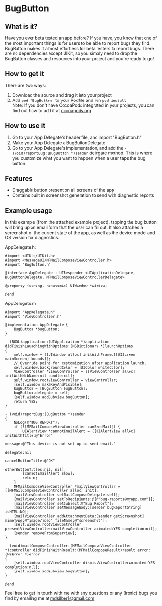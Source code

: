 BugButton
=========

What is it?
---------
Have you ever beta tested an app before? If you have, you know that one of the most important things is for users to be able to report bugs they find. BugButton makes it almost effortless for beta testers to report bugs. There are no dependencies except UIKit, so you simply need to drop the BugButton classes and resources into your project and you're ready to go!

How to get it
--------
There are two ways:  
1.  Download the source and drag it into your project  
2.  Add `pod 'BugButton'` to your Podfile and run `pod install`  
    Note: If you don't have CocoaPods integrated in your projects, you can find out how to add it at [cocoapods.org](http://cocoapods.org/ "CocoaPods")

How to use it
--------
1.  Go to your App Delegate's header file, and import "BugButton.h"
2.  Make your App Delegate a BugButtonDelegate
3.  Go to your App Delegate's implementation, and add the `- (void)reportBug:(BugButton *)sender` delegate method. This is where you customize what you want to happen when a user taps the bug button.

Features
--------
- Draggable button present on all screens of the app
- Contains built in screenshot generation to send with diagnostic reports

Example usage
--------
In this example (from the attached example project), tapping the bug button will bring up an email form that the user can fill out. It also attaches a screenshot of the current state of the app, as well as the device model and OS version for diagnostics.

AppDelegate.h:
```
#import <UIKit/UIKit.h>
#import <MessageUI/MFMailComposeViewController.h>
#import "BugButton.h"

@interface AppDelegate : UIResponder <UIApplicationDelegate, BugButtonDelegate, MFMailComposeViewControllerDelegate>

@property (strong, nonatomic) UIWindow *window;

@end
```

AppDelegate.m
```
#import "AppDelegate.h"
#import "ViewController.h"

@implementation AppDelegate {
    BugButton *bugButton;
}

- (BOOL)application:(UIApplication *)application didFinishLaunchingWithOptions:(NSDictionary *)launchOptions
{
    self.window = [[UIWindow alloc] initWithFrame:[[UIScreen mainScreen] bounds]];
    // Override point for customization after application launch.
    self.window.backgroundColor = [UIColor whiteColor];
    ViewController *viewController = [[ViewController alloc] initWithNibName:nil bundle:nil];
    self.window.rootViewController = viewController;
    [self.window makeKeyAndVisible];
    bugButton = [BugButton bugButton];
    bugButton.delegate = self;
    [self.window addSubview:bugButton];
    return YES;
}

- (void)reportBug:(BugButton *)sender
{
    NSLog(@"BUG REPORT");
    if (![MFMailComposeViewController canSendMail]) {
        UIAlertView *cannotEmailAlert = [[UIAlertView alloc] initWithTitle:@"Error"
                                                                   message:@"This device is not set up to send email."
                                                                  delegate:nil
                                                         cancelButtonTitle:@"OK"
                                                         otherButtonTitles:nil, nil];
        [cannotEmailAlert show];
        return;
    }
    MFMailComposeViewController *mailViewController = [[MFMailComposeViewController alloc] init];
    [mailViewController setMailComposeDelegate:self];
    [mailViewController setToRecipients:@[@"bug-reports@myapp.com"]];
    [mailViewController setSubject:@"Bug Report"];
    [mailViewController setMessageBody:[sender bugReportString] isHTML:NO];
    [mailViewController addAttachmentData:[sender getScreenshot] mimeType:@"image/jpeg" fileName:@"screenshot"];
    [self.window.rootViewController presentViewController:mailViewController animated:YES completion:nil];
    [sender removeFromSuperview];
}

- (void)mailComposeController:(MFMailComposeViewController *)controller didFinishWithResult:(MFMailComposeResult)result error:(NSError *)error
{
    [self.window.rootViewController dismissViewControllerAnimated:YES completion:nil];
    [self.window addSubview:bugButton];
}

@end
```

Feel free to get in touch with me with any questions or any (ironic) bugs you find by emailing me at <mdsilber1@gmail.com>
